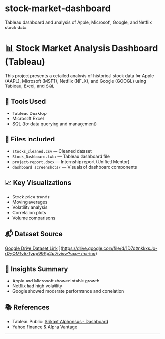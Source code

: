 # stock-market-dashboard
Tableau dashboard and analysis of Apple, Microsoft, Google, and Netflix stock data
# 📊 Stock Market Analysis Dashboard (Tableau)

This project presents a detailed analysis of historical stock data for Apple (AAPL), Microsoft (MSFT), Netflix (NFLX), and Google (GOOGL) using Tableau, Excel, and SQL.

## 🔧 Tools Used
- Tableau Desktop
- Microsoft Excel
- SQL (for data querying and management)

## 📁 Files Included
- `stocks_cleaned.csv` — Cleaned dataset
- `Stock_Dashboard.twbx` — Tableau dashboard file
- `project-report.docx` — Internship report (Unified Mentor)
- `dashboard_screenshots/` — Visuals of dashboard components

## 📈 Key Visualizations
- Stock price trends
- Moving averages
- Volatility analysis
- Correlation plots
- Volume comparisons

## 📬 Dataset Source
[Google Drive Dataset Link]([https://drive.google.com/file/d/1i7Too9BOI6-A2QdfPsqGi2CzID09fVLE/view)
](https://drive.google.com/file/d/1D7dXnkkxsJo-rDyOMfv5xTypp99Rp2p0/view?usp=sharing)

## 📌 Insights Summary
- Apple and Microsoft showed stable growth
- Netflix had high volatility
- Google showed moderate performance and correlation

## 📚 References
- Tableau Public: [Srikant Alphonsus - Dashboard](https://public.tableau.com/app/profile/srikant.alphonsus/viz/StockMarketDashboard/GlobalStockMarketIndices)
- Yahoo Finance & Alpha Vantage

---
